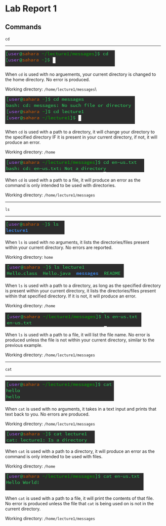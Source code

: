 # **Lab Report 1**

## Commands

`cd`

---

![Image](../labreport1-images/cd1.png)

When `cd` is used with no arguements, your current directory is changed to the home directory. No error is produced.

Working directory: `/home/lecture1/messages`\

![Image](../labreport1-images/cd2.png)

When `cd` is used with a path to a directory, it will change your directory to the specified directory IF it is present in your current directory, if not, it will produce an error.

Working directory: `/home`

![Image](../labreport1-images/cd3.png)

When `cd` is used with a path to a file, it will produce an error as the command is only intended to be used with directories.

Working directory: `/home/lecture1/messages`

---

`ls`

---

![Image](../labreport1-images/ls1.png)

When `ls` is used with no arguments, it lists the directories/files present within your current directory. No errors are reported.

Working directory: `home`

![Image](../labreport1-images/ls2.png)

When `ls` is used with a path to a directory, as long as the specified directory is present within your current directory, it lists the directories/files present within that specified directory. If it is not, it will produce an error.

Working directory: `/home`

![Image](../labreport1-images/ls3.png)

When `ls` is used with a path to a file, it will list the file name. No error is produced unless the file is not within your current directory, similar to the previous example.

Working directory: `/home/lecture1/messages`

---

`cat`

---

![Image](../labreport1-images/cat1.png)

When `cat` is used with no arguments, it takes in a text input and prints that text back to you. No errors are produced.

Working directory: `/home/lecture1/messages`

![Image](../labreport1-images/cat2.png)

When `cat` is used with a path to a directory, it will produce an error as the command is only intended to be used with files.

Working directory: `/home`

![Image](../labreport1-images/cat3.png)

When `cat` is used with a path to a file, it will print the contents of that file. No error is produced unless the file that `cat` is being used on is not in the current directory.

Working directory: `/home/lecture1/messages`
